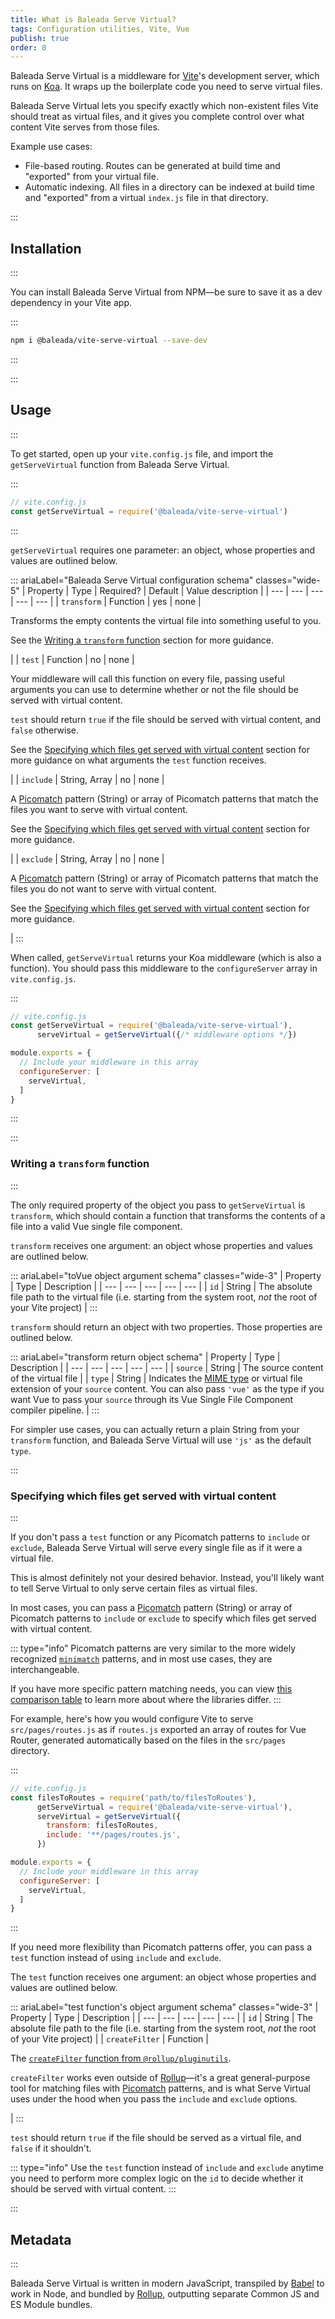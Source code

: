 ```yaml
---
title: What is Baleada Serve Virtual?
tags: Configuration utilities, Vite, Vue
publish: true
order: 0
---
```


Baleada Serve Virtual is a middleware for [Vite](https://github.com/vuejs/vite)'s development server, which runs on [Koa]([Koa](https://koajs.com/)). It wraps up the boilerplate code you need to serve virtual files.

Baleada Serve Virtual lets you specify exactly which non-existent files Vite should treat as virtual files, and it gives you complete control over what content Vite serves from those files.

Example use cases:
- File-based routing. Routes can be generated at build time and "exported" from your virtual file.
- Automatic indexing. All files in a directory can be indexed at build time and "exported" from a virtual `index.js` file in that directory.


:::
## Installation
:::

You can install Baleada Serve Virtual from NPM—be sure to save it as a dev dependency in your Vite app.

:::
```bash
npm i @baleada/vite-serve-virtual --save-dev
```
:::


:::
## Usage
:::

To get started, open up your `vite.config.js` file, and import the `getServeVirtual` function from Baleada Serve Virtual.

:::
```js
// vite.config.js
const getServeVirtual = require('@baleada/vite-serve-virtual')
```
:::

`getServeVirtual` requires one parameter: an object, whose properties and values are outlined below.

::: ariaLabel="Baleada Serve Virtual configuration schema" classes="wide-5"
| Property | Type | Required? | Default | Value description |
| --- | --- | --- | --- | --- |
| `transform` | Function | yes | none | <p>Transforms the empty contents the virtual file into something useful to you.</p><p>See the [Writing a `transform` function](#writing-a-transform-function) section for more guidance.</p> |
| `test` | Function | no | none | <p>Your middleware will call this function on every file, passing useful arguments you can use to determine whether or not the file should be served with virtual content.</p><p>`test` should return `true` if the file should be served with virtual content, and `false` otherwise.</p><p>See the [Specifying which files get served with virtual content](#specifying-which-files-get-served-with-virtual-content) section for more guidance on what arguments the `test` function receives.</p> |
| `include` | String, Array | no | none | <p>A [Picomatch](https://github.com/micromatch/picomatch#globbing-features) pattern (String) or array of Picomatch patterns that match the files you want to serve with virtual content.</p><p>See the [Specifying which files get served with virtual content](#specifying-which-files-get-served-with-virtual-content) section for more guidance.</p> |
| `exclude` | String, Array | no | none | <p>A [Picomatch](https://github.com/micromatch/picomatch#globbing-features) pattern (String) or array of Picomatch patterns that match the files you do not want to serve with virtual content.</p><p>See the [Specifying which files get served with virtual content](#specifying-which-files-get-served-with-virtual-content) section for more guidance.</p> |
:::

When called, `getServeVirtual` returns your Koa middleware (which is also a function). You should pass this middleware to the `configureServer` array in `vite.config.js`.

:::
```js
// vite.config.js
const getServeVirtual = require('@baleada/vite-serve-virtual'),
      serveVirtual = getServeVirtual({/* middleware options */})

module.exports = {
  // Include your middleware in this array
  configureServer: [
    serveVirtual,
  ]
}
```
:::


:::
### Writing a `transform` function
:::

The only required property of the object you pass to `getServeVirtual` is `transform`, which should contain a function that transforms the contents of a file into a valid Vue single file component.

`transform` receives one argument: an object whose properties and values are outlined below.

::: ariaLabel="toVue object argument schema" classes="wide-3"
| Property | Type | Description |
| --- | --- | --- | --- | --- |
| `id` | String | The absolute file path to the virtual file (i.e. starting from the system root, _not_ the root of your Vite project) |
:::

`transform` should return an object with two properties. Those properties are outlined below.

::: ariaLabel="transform return object schema"
| Property | Type | Description |
| --- | --- | --- | --- | --- |
| `source` | String | The source content of the virtual file |
| `type` | String | Indicates the [MIME type](https://developer.mozilla.org/en-US/docs/Web/HTTP/Basics_of_HTTP/MIME_types/Common_types) or virtual file extension of your `source` content. You can also pass `'vue'` as the type if you want Vue to pass your `source` through its Vue Single File Component compiler pipeline. |
:::

For simpler use cases, you can actually return a plain String from your `transform` function, and Baleada Serve Virtual will use `'js'` as the default `type`.


:::
### Specifying which files get served with virtual content
:::

If you don't pass a `test` function or any Picomatch patterns to `include` or `exclude`, Baleada Serve Virtual will serve every single file as if it were a virtual file.

This is almost definitely not your desired behavior. Instead, you'll likely want to tell Serve Virtual to only serve certain files as virtual files.

In most cases, you can pass a [Picomatch](https://github.com/micromatch/picomatch#globbing-features) pattern (String) or array of Picomatch patterns to `include` or `exclude` to specify which files get served with virtual content.

::: type="info"
Picomatch patterns are very similar to the more widely recognized [`minimatch`](https://github.com/isaacs/minimatch#readme) patterns, and in most use cases, they are interchangeable.

If you have more specific pattern matching needs, you can view [this comparison table](https://github.com/micromatch/picomatch#library-comparisons) to learn more about where the libraries differ.
:::

For example, here's how you would configure Vite to serve `src/pages/routes.js` as if `routes.js` exported an array of routes for Vue Router, generated automatically based on the files in the `src/pages` directory.

:::
```js
// vite.config.js
const filesToRoutes = require('path/to/filesToRoutes'),
      getServeVirtual = require('@baleada/vite-serve-virtual'),
      serveVirtual = getServeVirtual({
        transform: filesToRoutes,
        include: '**/pages/routes.js',
      })

module.exports = {
  // Include your middleware in this array
  configureServer: [
    serveVirtual,
  ]
}
```
:::

If you need more flexibility than Picomatch patterns offer, you can pass a `test` function instead of using `include` and `exclude`. 

The `test` function receives one argument: an object whose properties and values are outlined below.

::: ariaLabel="test function's object argument schema" classes="wide-3"
| Property | Type | Description |
| --- | --- | --- | --- | --- |
| `id` | String | The absolute file path to the file (i.e. starting from the system root, _not_ the root of your Vite project) |
| `createFilter` | Function | <p>The [`createFilter` function from `@rollup/pluginutils`](https://github.com/rollup/plugins/tree/master/packages/pluginutils#createfilter).</p><p>`createFilter` works even outside of [Rollup](https://rollupjs.org)—it's a great general-purpose tool for matching files with [Picomatch](https://github.com/micromatch/picomatch#globbing-features) patterns, and is what Serve Virtual uses under the hood when you pass the `include` and `exclude` options.</p> |
:::

`test` should return `true` if the file should be served as a virtual file, and `false` if it shouldn't.

::: type="info"
Use the `test` function instead of `include` and `exclude` anytime you need to perform more complex logic on the `id` to decide whether it should be served with virtual content.
:::


:::
## Metadata
:::

Baleada Serve Virtual is written in modern JavaScript, transpiled by [Babel](https://babeljs.io) to work in Node, and bundled by [Rollup](https://rollupjs.org), outputting separate Common JS and ES Module bundles.
